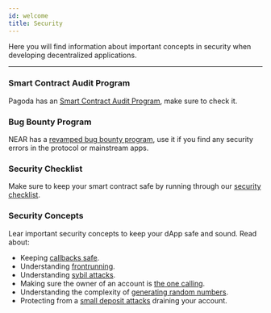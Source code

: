 ```yaml
---
id: welcome
title: Security
---
```


Here you will find information about important concepts in security when developing decentralized applications.

---

### Smart Contract Audit Program
Pagoda has an [Smart Contract Audit Program](./audits.md), make sure to check it. 

### Bug Bounty Program
NEAR has a [revamped bug bounty program](./bounty.md), use it if you find any security errors in the protocol or mainstream apps.

### Security Checklist
Make sure to keep your smart contract safe by running through our [security checklist](./checklist.md).

### Security Concepts
Lear important security concepts to keep your dApp safe and sound.  Read about:

- Keeping [callbacks safe](./callbacks.md).
- Understanding [frontrunning](./frontrunning.md).
- Understanding [sybil attacks](./sybil.md).
- Making sure the owner of an account is [the one calling](./one_yocto.md).
- Understanding the complexity of [generating random numbers](./random.md).
- Protecting from a [small deposit attacks](./storage.md) draining your account.